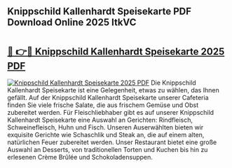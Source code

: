 ## Knippschild Kallenhardt Speisekarte PDF Download Online 2025 ItkVC

# <h2><a href="http://gcbhdgy.nevu.top/?p=Knippschild+Kallenhardt+Speisekarte">🔗 👉🔴 Knippschild Kallenhardt Speisekarte 2025 PDF</a></h2>

[![Knippschild Kallenhardt Speisekarte 2025 PDF](https://i.imgur.com/dBaPXMq.png)](http://gcbhdgy.nevu.top/?p=Knippschild+Kallenhardt+Speisekarte)
Die Knippschild Kallenhardt Speisekarte ist eine Gelegenheit, etwas zu wählen, das Ihnen gefällt. Auf der Knippschild Kallenhardt Speisekarte unserer Cafeteria finden Sie viele frische Salate, die aus frischem Gemüse und Obst zubereitet werden. Für Fleischliebhaber gibt es auf unserer Knippschild Kallenhardt Speisekarte eine Auswahl an Gerichten: Rindfleisch, Schweinefleisch, Huhn und Fisch. Unseren Auserwählten bieten wir exquisite Gerichte wie Schaschlik und Steak an, die auf einem alten, natürlichen Feuer zubereitet werden. Unser Restaurant bietet eine große Auswahl an Desserts, von traditionellen Torten und Kuchen bis hin zu erlesenen Crème Brûlée und Schokoladensuppen.
